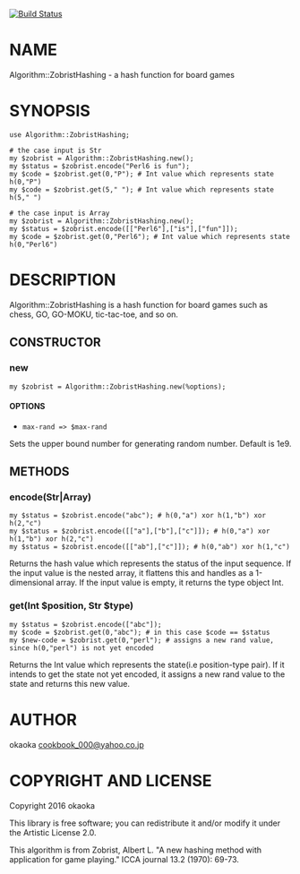 [![Build Status](https://travis-ci.org/okaoka/p6-Algorithm-ZobristHashing.svg?branch=master)](https://travis-ci.org/okaoka/p6-Algorithm-ZobristHashing)

NAME
====

Algorithm::ZobristHashing - a hash function for board games

SYNOPSIS
========

    use Algorithm::ZobristHashing;

    # the case input is Str
    my $zobrist = Algorithm::ZobristHashing.new();
    my $status = $zobrist.encode("Perl6 is fun");
    my $code = $zobrist.get(0,"P"); # Int value which represents state h(0,"P")
    my $code = $zobrist.get(5," "); # Int value which represents state h(5," ")

    # the case input is Array
    my $zobrist = Algorithm::ZobristHashing.new();
    my $status = $zobrist.encode([["Perl6"],["is"],["fun"]]);
    my $code = $zobrist.get(0,"Perl6"); # Int value which represents state h(0,"Perl6")

DESCRIPTION
===========

Algorithm::ZobristHashing is a hash function for board games such as chess, GO, GO-MOKU, tic-tac-toe, and so on. 

CONSTRUCTOR
-----------

### new

    my $zobrist = Algorithm::ZobristHashing.new(%options);

#### OPTIONS

  * `max-rand => $max-rand`

Sets the upper bound number for generating random number. Default is 1e9.

METHODS
-------

### encode(Str|Array)

    my $status = $zobrist.encode("abc"); # h(0,"a") xor h(1,"b") xor h(2,"c")
    my $status = $zobrist.encode([["a"],["b"],["c"]]); # h(0,"a") xor h(1,"b") xor h(2,"c")
    my $status = $zobrist.encode([["ab"],["c"]]); # h(0,"ab") xor h(1,"c")

Returns the hash value which represents the status of the input sequence. If the input value is the nested array, it flattens this and handles as a 1-dimensional array. If the input value is empty, it returns the type object Int.

### get(Int $position, Str $type)

    my $status = $zobrist.encode(["abc"]);
    my $code = $zobrist.get(0,"abc"); # in this case $code == $status
    my $new-code = $zobrist.get(0,"perl"); # assigns a new rand value, since h(0,"perl") is not yet encoded

Returns the Int value which represents the state(i.e position-type pair). If it intends to get the state not yet encoded, it assigns a new rand value to the state and returns this new value.

AUTHOR
======

okaoka <cookbook_000@yahoo.co.jp>

COPYRIGHT AND LICENSE
=====================

Copyright 2016 okaoka

This library is free software; you can redistribute it and/or modify it under the Artistic License 2.0.

This algorithm is from Zobrist, Albert L. "A new hashing method with application for game playing." ICCA journal 13.2 (1970): 69-73.
